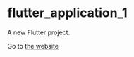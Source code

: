 # flutter_application_1

A new Flutter project.

Go to [the website](https://flutter-ecommerce-5b6ov9.web.app)